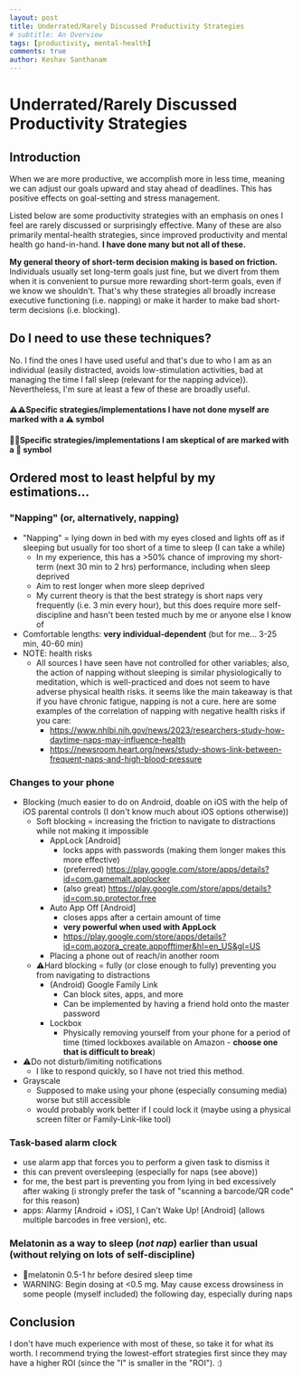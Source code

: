 ```yaml
---
layout: post
title: Underrated/Rarely Discussed Productivity Strategies
# subtitle: An Overview
tags: [productivity, mental-health]
comments: true
author: Keshav Santhanam
---
```


# Underrated/Rarely Discussed Productivity Strategies

## Introduction

When we are more productive, we accomplish more in less time, meaning we can adjust our goals upward and stay ahead of deadlines. This has positive effects on goal-setting and stress management. 

Listed below are some productivity strategies with an emphasis on ones I feel are rarely discussed or surprisingly effective. Many of these are also primarily mental-health strategies, since improved productivity and mental health go hand-in-hand. **I have done many but not all of these.**

**My general theory of short-term decision making is based on friction.** Individuals usually set long-term goals just fine, but we divert from them when it is convenient to pursue more rewarding short-term goals, even if we know we shouldn't. That's why these strategies all broadly increase executive functioning (i.e. napping) or make it harder to make bad short-term decisions (i.e. blocking). 

## Do I need to use these techniques?

No. I find the ones I have used useful and that's due to who I am as an individual (easily distracted, avoids low-stimulation activities, bad at managing the time I fall sleep (relevant for the napping advice)). Nevertheless, I'm sure at least a few of these are broadly useful. 

#### **:warning::warning:Specific strategies/implementations I have not done myself are marked with a :warning: symbol**
#### **:triangular_flag_on_post::triangular_flag_on_post:Specific strategies/implementations I am skeptical of are marked with a :triangular_flag_on_post: symbol**
<!-- #### **:rocket::rocket:Specific strategies/implementations I am trying now/doing soon are marked with a :rocket: symbol** -->


## Ordered most to least helpful by my estimations...

### "Napping" (or, alternatively, napping)
- "Napping" = lying down in bed with my eyes closed and lights off as if sleeping but usually for too short of a time to sleep (I can take a while)
	- In my experience, this has a >50% chance of improving my short-term (next 30 min to 2 hrs) performance, including when sleep deprived
	- Aim to rest longer when more sleep deprived
	- My current theory is that the best strategy is short naps very frequently (i.e. 3 min every hour), but this does require more self-discipline and hasn't been tested much by me or anyone else I know of
- Comfortable lengths: **very individual-dependent** (but for me... 3-25 min, 40-60 min)
- NOTE: health risks
	- All sources I have seen have not controlled for other variables; also, the action of napping without sleeping is similar physiologically to meditation, which is well-practiced and does not seem to have adverse physical health risks. it seems like the main takeaway is that if you have chronic fatigue, napping is not a cure. here are some examples of the correlation of napping with negative health risks if you care: 
		- https://www.nhlbi.nih.gov/news/2023/researchers-study-how-daytime-naps-may-influence-health
		- https://newsroom.heart.org/news/study-shows-link-between-frequent-naps-and-high-blood-pressure

### Changes to your phone
- Blocking (much easier to do on Android, doable on iOS with the help of iOS parental controls (I don't know much about iOS options otherwise))
	- Soft blocking = increasing the friction to navigate to distractions while not making it impossible
		- AppLock [Android]
			- locks apps with passwords (making them longer makes this more effective)
			- (preferred) https://play.google.com/store/apps/details?id=com.gamemalt.applocker
			- (also great) https://play.google.com/store/apps/details?id=com.sp.protector.free
		- Auto App Off [Android]
			- closes apps after a certain amount of time
			- **very powerful when used with AppLock**
			- https://play.google.com/store/apps/details?id=com.aozora_create.appofftimer&hl=en_US&gl=US
		- Placing a phone out of reach/in another room
	- :warning:Hard blocking = fully (or close enough to fully) preventing you from navigating to distractions
		- (Android) Google Family Link
			- Can block sites, apps, and more
			- Can be implemented by having a friend hold onto the master password
		- Lockbox
			- Physically removing yourself from your phone for a period of time (timed lockboxes available on Amazon - **choose one that is difficult to break**)
- :warning:Do not disturb/limiting notifications
	- I like to respond quickly, so I have not tried this method. 
- Grayscale 
	- Supposed to make using your phone (especially consuming media) worse but still accessible
	- would probably work better if I could lock it (maybe using a physical screen filter or Family-Link-like tool)


### Task-based alarm clock
- use alarm app that forces you to perform a given task to dismiss it
- this can prevent oversleeping (especially for naps (see above))
- for me, the best part is preventing you from lying in bed excessively after waking (i strongly prefer the task of "scanning a barcode/QR code" for this reason)
- apps: Alarmy [Android + iOS], I Can't Wake Up! [Android] (allows multiple barcodes in free version), etc. 
	
### Melatonin as a way to sleep (*not nap*) earlier than usual (without relying on lots of self-discipline)
- :triangular_flag_on_post:melatonin 0.5-1 hr before desired sleep time 
- WARNING: Begin dosing at <0.5 mg. May cause excess drowsiness in some people (myself included) the following day, especially during naps

## Conclusion
I don't have much experience with most of these, so take it for what its worth. I recommend trying the lowest-effort strategies first since they may have a higher ROI (since the "I" is smaller in the "ROI"). :)  
